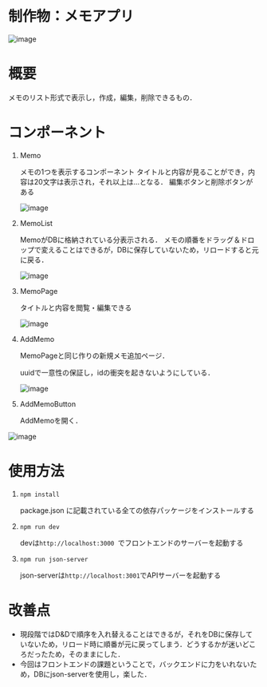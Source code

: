 # 制作物：メモアプリ
![image](https://github.com/user-attachments/assets/6f95b7c7-1459-43ba-9cea-f61089d747e4)


# 概要
メモのリスト形式で表示し，作成，編集，削除できるもの．

# コンポーネント
1. Memo
   
   メモの1つを表示するコンポーネント
   タイトルと内容が見ることができ，内容は20文字は表示され，それ以上は...となる．
   編集ボタンと削除ボタンがある
   
   ![image](https://github.com/user-attachments/assets/2dbd769e-0b1e-4119-aadc-c6a68b10fe3c)

3. MemoList
   
   MemoがDBに格納されている分表示される．
   メモの順番をドラッグ＆ドロップで変えることはできるが，DBに保存していないため，リロードすると元に戻る．
   
   ![image](https://github.com/user-attachments/assets/82ac894f-4294-4e90-9769-4f2be5b9fe56)

   
5. MemoPage
   
   タイトルと内容を閲覧・編集できる
   
   ![image](https://github.com/user-attachments/assets/4fad49ff-dd20-473b-a036-cef733de102f)

   
7. AddMemo

   MemoPageと同じ作りの新規メモ追加ページ．
   
   uuidで一意性の保証し，idの衝突を起きないようにしている．
   
   ![image](https://github.com/user-attachments/assets/9f78302d-35f1-4eb7-9c3a-b30d27256967)

9. AddMemoButton
    
    AddMemoを開く．
   
  ![image](https://github.com/user-attachments/assets/b578deec-3592-4eff-823e-786738411e9e)

# 使用方法
1. `npm install`
   
    package.json に記載されている全ての依存パッケージをインストールする
3. `npm run dev`
   
   devは`http://localhost:3000 `でフロントエンドのサーバーを起動する
5. `npm run json-server`

   json-serverは`http://localhost:3001`でAPIサーバーを起動する

# 改善点
- 現段階ではD&Dで順序を入れ替えることはできるが，それをDBに保存していないため，リロード時に順番が元に戻ってしまう．どうするかが迷いどころだったため，そのままにした．
- 今回はフロントエンドの課題ということで，バックエンドに力をいれないため，DBにjson-serverを使用し，楽した．
